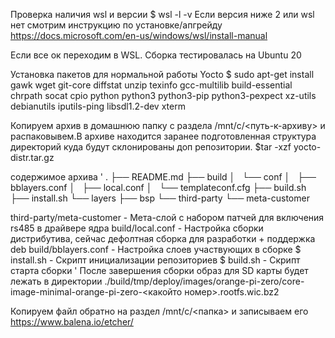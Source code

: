 Проверка наличия wsl и версии
$ wsl -l -v
Если версия ниже 2 или wsl нет смотрим  инструкцию по установке/апгрейду https://docs.microsoft.com/en-us/windows/wsl/install-manual

Если все ок переходим в WSL. Сборка тестировалась на Ubuntu 20

Установка пакетов для нормальной работы Yocto
$ sudo apt-get install gawk wget git-core diffstat unzip texinfo gcc-multilib build-essential chrpath socat cpio python python3 python3-pip python3-pexpect xz-utils debianutils iputils-ping libsdl1.2-dev xterm

Копируем архив в домашнюю папку c раздела /mnt/c/<путь-к-архиву> и распаковывем.В архиве находится заранее подготовленная 
структура директорий куда будут склонированы доп репозитории.
$tar -xzf yocto-distr.tar.gz

содержимое архива
'
.
├── README.md
├── build
│   └── conf
│       ├── bblayers.conf
│       ├── local.conf
│       └── templateconf.cfg
├── build.sh
├── install.sh
└── layers
    ├── bsp
    └── third-party
        └── meta-customer

third-party/meta-customer   - Мета-слой с набором патчей для включения rs485 в драйвере ядра
build/local.conf            - Настройка сборки дистрибутива, сейчас дефолтная сборка для разработки + поддержка deb
build/bblayers.conf         - Настройка слоев участвующих в сборке
$ install.sh                - Скрипт инициализации репозиториев
$ build.sh                  - Скрипт старта сборки
'
После завершения сборки образ для SD карты будет лежать в директории
./build/tmp/deploy/images/orange-pi-zero/core-image-minimal-orange-pi-zero-<какойто номер>.rootfs.wic.bz2

Копируем файл обратно на раздел /mnt/c/<папка> и записываем его https://www.balena.io/etcher/

